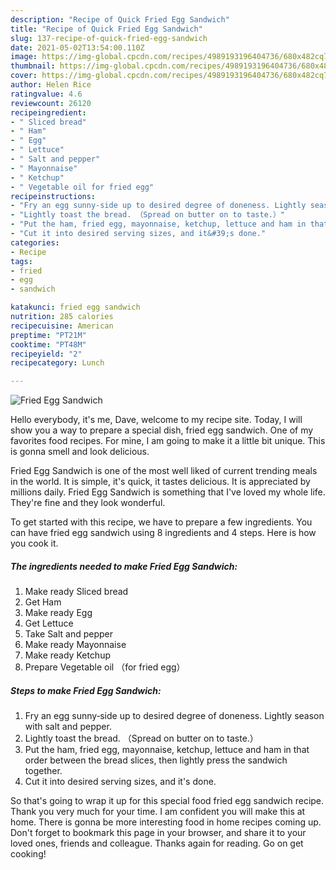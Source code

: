 ```yaml
---
description: "Recipe of Quick Fried Egg Sandwich"
title: "Recipe of Quick Fried Egg Sandwich"
slug: 137-recipe-of-quick-fried-egg-sandwich
date: 2021-05-02T13:54:00.110Z
image: https://img-global.cpcdn.com/recipes/4989193196404736/680x482cq70/fried-egg-sandwich-recipe-main-photo.jpg
thumbnail: https://img-global.cpcdn.com/recipes/4989193196404736/680x482cq70/fried-egg-sandwich-recipe-main-photo.jpg
cover: https://img-global.cpcdn.com/recipes/4989193196404736/680x482cq70/fried-egg-sandwich-recipe-main-photo.jpg
author: Helen Rice
ratingvalue: 4.6
reviewcount: 26120
recipeingredient:
- " Sliced bread"
- " Ham"
- " Egg"
- " Lettuce"
- " Salt and pepper"
- " Mayonnaise"
- " Ketchup"
- " Vegetable oil for fried egg"
recipeinstructions:
- "Fry an egg sunny‐side up to desired degree of doneness. Lightly season with salt and pepper."
- "Lightly toast the bread. （Spread on butter on to taste.）"
- "Put the ham, fried egg, mayonnaise, ketchup, lettuce and ham in that order between the bread slices, then lightly press the sandwich together."
- "Cut it into desired serving sizes, and it&#39;s done."
categories:
- Recipe
tags:
- fried
- egg
- sandwich

katakunci: fried egg sandwich 
nutrition: 285 calories
recipecuisine: American
preptime: "PT21M"
cooktime: "PT48M"
recipeyield: "2"
recipecategory: Lunch

---
```



![Fried Egg Sandwich](https://img-global.cpcdn.com/recipes/4989193196404736/680x482cq70/fried-egg-sandwich-recipe-main-photo.jpg)

Hello everybody, it's me, Dave, welcome to my recipe site. Today, I will show you a way to prepare a special dish, fried egg sandwich. One of my favorites food recipes. For mine, I am going to make it a little bit unique. This is gonna smell and look delicious.

Fried Egg Sandwich is one of the most well liked of current trending meals in the world. It is simple, it's quick, it tastes delicious. It is appreciated by millions daily. Fried Egg Sandwich is something that I've loved my whole life. They're fine and they look wonderful.




To get started with this recipe, we have to prepare a few ingredients. You can have fried egg sandwich using 8 ingredients and 4 steps. Here is how you cook it.

<!--inarticleads1-->

##### The ingredients needed to make Fried Egg Sandwich:

1. Make ready  Sliced bread
1. Get  Ham
1. Make ready  Egg
1. Get  Lettuce
1. Take  Salt and pepper
1. Make ready  Mayonnaise
1. Make ready  Ketchup
1. Prepare  Vegetable oil （for fried egg）




<!--inarticleads2-->

##### Steps to make Fried Egg Sandwich:

1. Fry an egg sunny‐side up to desired degree of doneness. Lightly season with salt and pepper.
1. Lightly toast the bread. （Spread on butter on to taste.）
1. Put the ham, fried egg, mayonnaise, ketchup, lettuce and ham in that order between the bread slices, then lightly press the sandwich together.
1. Cut it into desired serving sizes, and it&#39;s done.




So that's going to wrap it up for this special food fried egg sandwich recipe. Thank you very much for your time. I am confident you will make this at home. There is gonna be more interesting food in home recipes coming up. Don't forget to bookmark this page in your browser, and share it to your loved ones, friends and colleague. Thanks again for reading. Go on get cooking!
